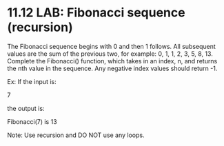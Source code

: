 # 11.12 LAB: Fibonacci sequence (recursion)

The Fibonacci sequence begins with 0 and then 1 follows. All subsequent values are the sum of the previous two, for example: 0, 1, 1, 2, 3, 5, 8, 13. Complete the Fibonacci() function, which takes in an index, n, and returns the nth value in the sequence. Any negative index values should return -1.

Ex: If the input is:

7

the output is:

Fibonacci(7) is 13

Note: Use recursion and DO NOT use any loops.

